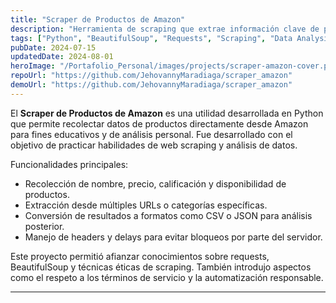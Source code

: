 ```yaml
---
title: "Scraper de Productos de Amazon"
description: "Herramienta de scraping que extrae información clave de productos en Amazon como nombre, precio, calificación y disponibilidad. Útil para análisis de mercado y seguimiento de precios."
tags: ["Python", "BeautifulSoup", "Requests", "Scraping", "Data Analysis"]
pubDate: 2024-07-15
updatedDate: 2024-08-01
heroImage: "/Portafolio_Personal/images/projects/scraper-amazon-cover.png"
repoUrl: "https://github.com/JehovannyMaradiaga/scraper_amazon"
demoUrl: "https://github.com/JehovannyMaradiaga/scraper_amazon"
---
```


El **Scraper de Productos de Amazon** es una utilidad desarrollada en Python que permite recolectar datos de productos directamente desde Amazon para fines educativos y de análisis personal. Fue desarrollado con el objetivo de practicar habilidades de web scraping y análisis de datos.

Funcionalidades principales:

- Recolección de nombre, precio, calificación y disponibilidad de productos.
- Extracción desde múltiples URLs o categorías específicas.
- Conversión de resultados a formatos como CSV o JSON para análisis posterior.
- Manejo de headers y delays para evitar bloqueos por parte del servidor.

Este proyecto permitió afianzar conocimientos sobre requests, BeautifulSoup y técnicas éticas de scraping. También introdujo aspectos como el respeto a los términos de servicio y la automatización responsable.

---
